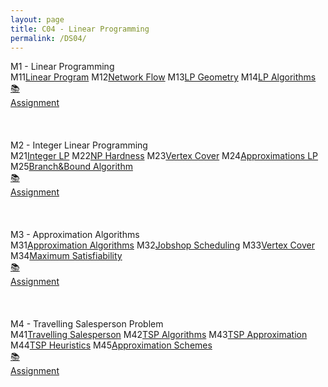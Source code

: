 ```yaml
---
layout: page
title: C04 - Linear Programming
permalink: /DS04/
---
```


<div class="block" style="grid-template-columns: 1fr 1fr;">
  <div class="btn text"><div class="btn name">M1 - Linear Programming</div>
    <div class="row" style="grid-template-columns: 2fr 1fr;">
      <div class="row" style="grid-template-columns: 1fr 5fr;">
        <a class="btn box2">M11</a><a href="/01-MSDS/DS04/M11/" class="btn box1">Linear Program</a>
        <a class="btn box2">M12</a><a href="/01-MSDS/DS04/M12/" class="btn box1">Network Flow</a>
        <a class="btn box2">M13</a><a href="/01-MSDS/DS04/M13/" class="btn box1">LP Geometry</a>
        <a class="btn box2">M14</a><a href="/01-MSDS/DS04/M14/" class="btn box1">LP Algorithms</a>
        <a class="btn empty">&nbsp;</a><a class="btn empty"></a>
        <a class="btn empty">&nbsp;</a><a class="btn empty"></a>
      </div>
      <div class="row" style="grid-template-columns: 1fr;">
        <a href="//" class="btn box2">📚<br>Assignment</a>
        <a class="btn empty">&nbsp;<br>&nbsp;</a>
        <a class="btn empty">&nbsp;<br>&nbsp;</a>
        <a class="btn empty">&nbsp;<br>&nbsp;</a>
      </div>
    </div>
  </div>
  <div class="btn text"><div class="btn name">M2 - Integer Linear Programming</div>
    <div class="row" style="grid-template-columns: 2fr 1fr;">
      <div class="row" style="grid-template-columns: 1fr 5fr;">
        <a class="btn box2">M21</a><a href="/01-MSDS/DS04/M21/" class="btn box1">Integer LP</a>
        <a class="btn box2">M22</a><a href="/01-MSDS/DS04/M22/" class="btn box1">NP Hardness</a>
        <a class="btn box2">M23</a><a href="/01-MSDS/DS04/M23/" class="btn box1">Vertex Cover</a>
        <a class="btn box2">M24</a><a href="/01-MSDS/DS04/M24/" class="btn box1">Approximations LP</a>
        <a class="btn box2">M25</a><a href="/01-MSDS/DS04/M25/" class="btn box1">Branch&Bound Algorithm</a>
        <a class="btn empty">&nbsp;</a><a class="btn empty"></a>
      </div>
      <div class="row" style="grid-template-columns: 1fr;">
        <a href="//" class="btn box2">📚<br>Assignment</a>
        <a class="btn empty">&nbsp;<br>&nbsp;</a>
        <a class="btn empty">&nbsp;<br>&nbsp;</a>
        <a class="btn empty">&nbsp;<br>&nbsp;</a>
      </div>
    </div>
  </div>
</div>

<div class="block" style="grid-template-columns: 1fr 1fr;">
  <div class="btn text"><div class="btn name">M3 - Approximation Algorithms</div>
    <div class="row" style="grid-template-columns: 2fr 1fr;">
      <div class="row" style="grid-template-columns: 1fr 5fr;">
        <a class="btn box2">M31</a><a href="/01-MSDS/DS04/M31/" class="btn box1">Approximation Algorithms</a>
        <a class="btn box2">M32</a><a href="/01-MSDS/DS04/M32/" class="btn box1">Jobshop Scheduling</a>
        <a class="btn box2">M33</a><a href="/01-MSDS/DS04/M33/" class="btn box1">Vertex Cover</a>
        <a class="btn box2">M34</a><a href="/01-MSDS/DS04/M34/" class="btn box1">Maximum Satisfiability</a>
        <a class="btn empty">&nbsp;</a><a class="btn empty"></a>
        <a class="btn empty">&nbsp;</a><a class="btn empty"></a>
      </div>
      <div class="row" style="grid-template-columns: 1fr;">
        <a href="//" class="btn box2">📚<br>Assignment</a>
        <a class="btn empty">&nbsp;<br>&nbsp;</a>
        <a class="btn empty">&nbsp;<br>&nbsp;</a>
        <a class="btn empty">&nbsp;<br>&nbsp;</a>
      </div>
    </div>
  </div>
  <div class="btn text"><div class="btn name">M4 - Travelling Salesperson Problem</div>
    <div class="row" style="grid-template-columns: 2fr 1fr;">
      <div class="row" style="grid-template-columns: 1fr 5fr;">
        <a class="btn box2">M41</a><a href="/01-MSDS/DS04/M41/" class="btn box1">Travelling Salesperson</a>
        <a class="btn box2">M42</a><a href="/01-MSDS/DS04/M42/" class="btn box1">TSP Algorithms</a>
        <a class="btn box2">M43</a><a href="/01-MSDS/DS04/M43/" class="btn box1">TSP Approximation</a>
        <a class="btn box2">M44</a><a href="/01-MSDS/DS04/M44/" class="btn box1">TSP Heuristics</a>
        <a class="btn box2">M45</a><a href="/01-MSDS/DS04/M45/" class="btn box1">Approximation Schemes</a>
        <a class="btn empty">&nbsp;</a><a class="btn empty"></a>
      </div>
      <div class="row" style="grid-template-columns: 1fr;">
        <a href="//" class="btn box2">📚<br>Assignment</a>
        <a class="btn empty">&nbsp;<br>&nbsp;</a>
        <a class="btn empty">&nbsp;<br>&nbsp;</a>
        <a class="btn empty">&nbsp;<br>&nbsp;</a>
      </div>
    </div>
  </div>
</div>
